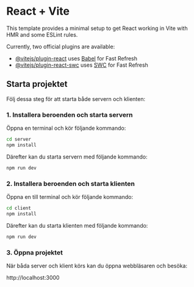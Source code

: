 # React + Vite

This template provides a minimal setup to get React working in Vite with HMR and some ESLint rules.

Currently, two official plugins are available:

- [@vitejs/plugin-react](https://github.com/vitejs/vite-plugin-react/blob/main/packages/plugin-react/README.md) uses [Babel](https://babeljs.io/) for Fast Refresh
- [@vitejs/plugin-react-swc](https://github.com/vitejs/vite-plugin-react-swc) uses [SWC](https://swc.rs/) for Fast Refresh


## Starta projektet

Följ dessa steg för att starta både servern och klienten:

### 1. Installera beroenden och starta servern
Öppna en terminal och kör följande kommando:

```sh
cd server
npm install
```

Därefter kan du starta servern med följande kommando:
```sh
npm run dev
```

### 2. Installera beroenden och starta klienten
Öppna en till terminal och kör följande kommando:
```sh
cd client
npm install
```

Därefter kan du starta klienten med följande kommando:
```sh
npm run dev
```

### 3. Öppna projektet

När båda server och klient körs kan du öppna webbläsaren och besöka:

http://localhost:3000


